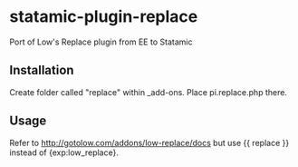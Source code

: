 statamic-plugin-replace
=======================

Port of Low's Replace plugin from EE to Statamic

Installation
------------

Create folder called "replace" within _add-ons. Place pi.replace.php there.

Usage
-----

Refer to http://gotolow.com/addons/low-replace/docs but use {{ replace }} instead of {exp:low_replace}.